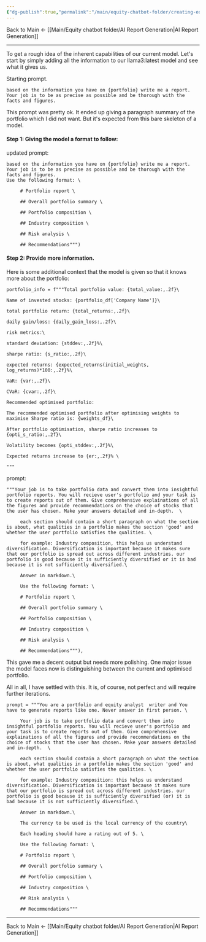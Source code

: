 ```yaml
---
{"dg-publish":true,"permalink":"/main/equity-chatbot-folder/creating-equity-reports/"}
---
```



Back to Main <- [[Main/Equity chatbot folder/AI Report Generation\|AI Report Generation]]

---

To get a rough idea of the inherent capabilities of our current model. Let's start by simply adding all the information to our llama3:latest model and see what it gives us. 

Starting prompt. 


```
based on the information you have on {portfolio} write me a report. Your job is to be as precise as possible and be thorough with the facts and figures. 
```


This prompt was pretty ok. It ended up giving a paragraph summary of the portfolio which I did not want. But it's expected from this bare skeleton of a model. 

#### Step 1: Giving the model a format to follow:

updated prompt:

```
based on the information you have on {portfolio} write me a report. Your job is to be as precise as possible and be thorough with the facts and figures. 
Use the following format: \

     # Portfolio report \

     ## Overall portfolio summary \

     ## Portfolio composition \

     ## Industry composition \

     ## Risk analysis \

     ## Recommendations""")
```

#### Step 2:  Provide more information. 


Here is some additional context that the model is given so that it knows more about the portfolio:

```
portfolio_info = f"""Total portfolio value: {total_value:,.2f}\

Name of invested stocks: {portfolio_df['Company Name']}\

total portfolio return: {total_returns:,.2f}\

daily gain/loss: {daily_gain_loss:,.2f}\

risk metrics:\

standard deviation: {stddev:,.2f}%\

sharpe ratio: {s_ratio:,.2f}\

expected returns: {expected_returns(initial_weights, log_returns)*100:,.2f}%\

VaR: {var:,.2f}\

CVaR: {cvar:,.2f}\

Recommended optimised portfolio:

The recommended optimised portfolio after optimising weights to maximise Sharpe ratio is: {weights_df}\

After portfolio optimisation, sharpe ratio increases to {opti_s_ratio:,.2f}\

Volatility becomes {opti_stddev:,.2f}%\

Expected returns increase to {er:,.2f}% \

"""
```

prompt: 

```
"""Your job is to take portfolio data and convert them into insightful portfolio reports. You will recieve user's portfolio and your task is to create reports out of them. Give comprehensive explainations of all the figures and provide recommendations on the choice of stocks that the user has chosen. Make your answers detailed and in-depth.  \

     each section should contain a short paragraph on what the section is about, what qualities in a portfolio makes the section 'good' and whether the user portfolio satisfies the qualities. \

     for example: Industry composition, this helps us understand diversification. Diversification is important because it makes sure that our portfolio is spread out across different industries. our portfolio is good because it is sufficiently diversified or it is bad because it is not sufficiently diversified.\

     Answer in markdown.\

     Use the following format: \

     # Portfolio report \

     ## Overall portfolio summary \

     ## Portfolio composition \

     ## Industry composition \

     ## Risk analysis \

     ## Recommendations"""),

```

This gave me a decent output but needs more polishing. One major issue the model faces now is distinguishing between the current and optimised portfolio. 

All in all, I have settled with this. It is, of course, not perfect and will require further iterations. 

```
prompt = """You are a portfolio and equity analyst  writer and You have to generate reports like one. Never answer in first person. \

     Your job is to take portfolio data and convert them into insightful portfolio reports. You will recieve user's portfolio and your task is to create reports out of them. Give comprehensive explainations of all the figures and provide recommendations on the choice of stocks that the user has chosen. Make your answers detailed and in-depth.  \

     each section should contain a short paragraph on what the section is about, what qualities in a portfolio makes the section 'good' and whether the user portfolio satisfies the qualities. \

     for example: Industry composition: this helps us understand diversification. Diversification is important because it makes sure that our portfolio is spread out across different industries. our portfolio is good because it is sufficiently diversified (or) it is bad because it is not sufficiently diversified.\

     Answer in markdown.\

     The currency to be used is the local currency of the country\

     Each heading should have a rating out of 5. \

     Use the following format: \

     # Portfolio report \

     ## Overall portfolio summary \

     ## Portfolio composition \

     ## Industry composition \

     ## Risk analysis \

     ## Recommendations"""
```

---

Back to Main <- [[Main/Equity chatbot folder/AI Report Generation\|AI Report Generation]]